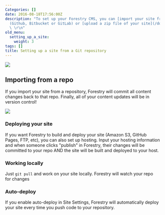 ```yaml
---
Categories: []
date: 2016-08-18T17:56:00Z
description: "To set up your Forestry CMS, you can [import your site from a Git repository](/docs/setting-up-a-site/setting-up-a-site-from-a-git-repository/)
  (Github, Bitbucket or GitLab) or [upload a zip file of your site](/docs/setting-up-a-site/uploading-a-zip-file/).
  \ \r\n"
old_menu:
  setting_up_a_site:
    weight: 3
tags: []
title: Setting up a site from a Git repository
---
```


<img src="/docs/forestryio/images/Screen Shot 2016-08-18 at 10.48.54 AM.png" class="large center">

## Importing from a repo
If you import your site from a repository, Forestry will commit all content changes back to that repo.  Finally, all of your content updates will be in version control! 

![](/docs/forestryio/images/github-content-version-control-jekyll-hugo.png)

### Deploying your site
If you want Forestry to build and deploy your site (Amazon S3, GitHub Pages, FTP, etc), you can also set up hosting. Input your hosting information and when someone clicks "publish" in Forestry, their changes will be committed to your repo AND the site will be built and deployed to your host. 

### Working locally 
Just <code>git pull</code> and work on your site locally. Forestry will watch your repo for changes

### Auto-deploy
If you enable auto-deploy in Site Settings, Forestry will automatically deploy your site every time you push code to your repository.
